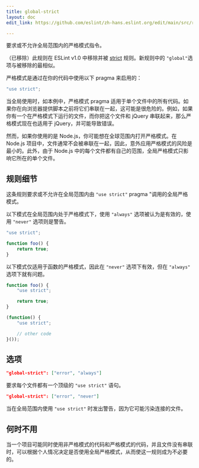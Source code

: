 ```yaml
---
title: global-strict
layout: doc
edit_link: https://github.com/eslint/zh-hans.eslint.org/edit/main/src/rules/global-strict.md

---
```


要求或不允许全局范围内的严格模式指令。

（已移除）此规则在 ESLint v1.0 中移除并被 [strict](strict) 规则。新规则中的 `"global"`选项与被移除的最相似。

严格模式是通过在你的代码中使用以下 pragma 来启用的：

```js
"use strict";
```

当全局使用时，如本例中，严格模式 pragma 适用于单个文件中的所有代码。如果你在向浏览器提供脚本之前将它们串联在一起，这可能是很危险的。例如，如果你有一个在严格模式下运行的文件，而你把这个文件和 jQuery 串联起来，那么严格模式现在也适用于 jQuery，并可能导致错误。

然而，如果你使用的是 Node.js，你可能想在全球范围内打开严格模式。在 Node.js 项目中，文件通常不会被串联在一起，因此，意外应用严格模式的风险是最小的。此外，由于 Node.js 中的每个文件都有自己的范围，全局严格模式只影响它所在的单个文件。

## 规则细节

这条规则要求或不允许在全局范围内由 `"use strict"` pragma "调用的全局严格模式。

以下模式在全局范围内处于严格模式下，使用 `"always"` 选项被认为是有效的，使用 `"never"` 选项则是警告。

```js
"use strict";

function foo() {
    return true;
}
```

以下模式仅适用于函数的严格模式，因此在 `"never"` 选项下有效，但在 `"always"` 选项下就有问题。

```js
function foo() {
    "use strict";

    return true;
}

(function() {
    "use strict";

    // other code
}());
```

## 选项

```json
"global-strict": ["error", "always"]
```

要求每个文件都有一个顶级的 `"use strict"` 语句。

```json
"global-strict": ["error", "never"]
```

当在全局范围内使用 `"use strict"` 时发出警告，因为它可能污染连接的文件。

## 何时不用

当一个项目可能同时使用非严格模式的代码和严格模式的代码，并且文件没有串联时，可以根据个人情况决定是否使用全局严格模式，从而使这一规则成为不必要的。
